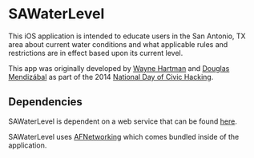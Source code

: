 # SAWaterLevel

This iOS application is intended to educate users in the San Antonio, TX area about current water conditions and what applicable rules and restrictions are in effect based upon its current level.

This app was originally developed by [Wayne Hartman](http://waynehartman.com) and [Douglas Mendizábal](https://github.com/dmend?tab=activity) as part of the 2014 [National Day of Civic Hacking](http://hackforchange.org/).


## Dependencies
SAWaterLevel is dependent on a web service that can be found [here](https://github.com/opensatx/sawaterlevel-api).

SAWaterLevel uses [AFNetworking](https://github.com/AFNetworking/AFNetworking) which comes bundled inside of the application.
